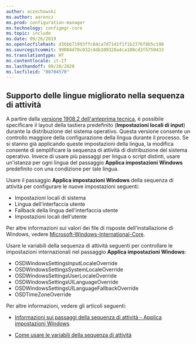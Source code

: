 ```yaml
---
author: aczechowski
ms.author: aaroncz
ms.prod: configuration-manager
ms.technology: configmgr-core
ms.topic: include
ms.date: 09/26/2019
ms.openlocfilehash: d36b671993ffc84ca7d7141f1f1b2376f8b5c190
ms.sourcegitcommit: 99084d70c032c4db109328a4ca100cd3f5759433
ms.translationtype: HT
ms.contentlocale: it-IT
ms.lasthandoff: 08/20/2020
ms.locfileid: "88704570"
---
```

## <a name="improved-language-support-in-task-sequence"></a><a name="bkmk_osd"></a> Supporto delle lingue migliorato nella sequenza di attività

<!--5411057-->

A partire dalla [versione 1908.2 dell'anteprima tecnica](../../technical-preview-1908-2.md#bkmk_osd), è possibile specificare il layout della tastiera predefinito (**Impostazioni locali di input**) durante la distribuzione del sistema operativo. Questa versione consente un controllo maggiore della configurazione della lingua durante il processo. Se si stanno già applicando queste impostazioni della lingua, la modifica consente di semplificare la sequenza di attività di distribuzione del sistema operativo. Invece di usare più passaggi per lingua o script distinti, usare un'istanza per ogni lingua del passaggio **Applica impostazioni Windows** predefinito con una condizione per tale lingua.

Usare il passaggio **Applica impostazioni Windows** della sequenza di attività per configurare le nuove impostazioni seguenti:

- Impostazioni locali di sistema
- Lingua dell'interfaccia utente
- Fallback della lingua dell'interfaccia utente
- Impostazioni locali dell'utente

Per altre informazioni sui valori dei file di risposte dell'installazione di Windows, vedere [Microsoft-Windows-International-Core](/windows-hardware/customize/desktop/unattend/microsoft-windows-international-core).

Usare le variabili della sequenza di attività seguenti per controllare le impostazioni internazionali nel passaggio **Applica impostazioni Windows**:

- OSDWindowsSettingsInputLocaleOverride
- OSDWindowsSettingsSystemLocaleOverride
- OSDWindowsSettingsUserLocaleOverride
- OSDWindowsSettingsUILanguageOverride
- OSDWindowsSettingsUILanguageFallbackOverride
- OSDTimeZoneOverride

Per altre informazioni, vedere gli articoli seguenti:

- [Informazioni sui passaggi della sequenza di attività - Applica impostazioni Windows](../../../../../osd/understand/task-sequence-steps.md#BKMK_ApplyWindowsSettings)

- [Come usare le variabili della sequenza di attività](../../../../../osd/understand/using-task-sequence-variables.md)